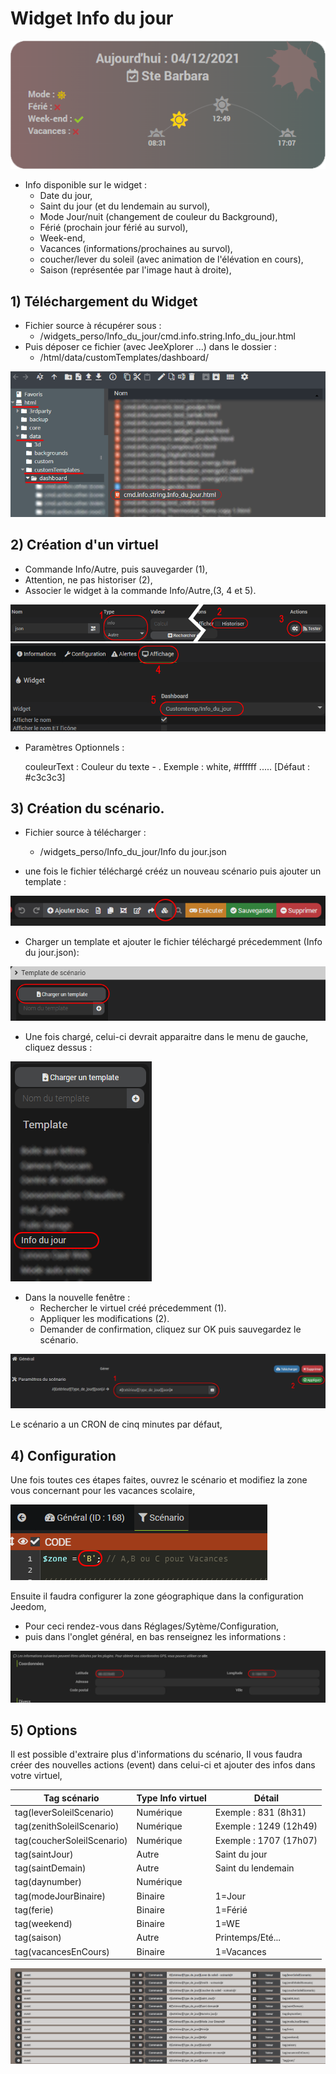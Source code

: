 # Widget Info du jour

![](doc/images/capture1.png)

- Info disponible sur le widget :
  - Date du jour,
  - Saint du jour (et du lendemain au survol),
  - Mode Jour/nuit (changement de couleur du Background),
  - Férié (prochain jour férié au survol),
  - Week-end,
  - Vacances (informations/prochaines au survol),
  - coucher/lever du soleil (avec animation de l'élévation en cours),
  - Saison (représentée par l'image haut à droite),

## 1) Téléchargement du Widget
- Fichier source à récupérer sous :
  - /widgets_perso/Info_du_jour/cmd.info.string.Info_du_jour.html
- Puis déposer ce fichier (avec JeeXplorer ...) dans le dossier :
  - /html/data/customTemplates/dashboard/
 
 ![](doc/images/capture2.png)

## 2) Création d'un virtuel
- Commande Info/Autre, puis sauvegarder (1),
- Attention, ne pas historiser (2),
- Associer le widget à la commande Info/Autre,(3, 4 et 5).

![](doc/images/installation_virtuel2.png)
![](doc/images/installation_virtuel3.png)


- Paramètres Optionnels :

     couleurText :       	Couleur du texte - . Exemple : white, #ffffff ..... [Défaut : #c3c3c3]

## 3) Création du scénario.

- Fichier source à télécharger :
  - /widgets_perso/Info_du_jour/Info du jour.json
  
- une fois le fichier téléchargé crééz un nouveau scénario puis ajouter un template :

![](doc/images/scenario1.png)

- Charger un template et ajouter le fichier téléchargé précedemment (Info du jour.json):

![](doc/images/scenario2.png)

- Une fois chargé, celui-ci devrait apparaitre dans le menu de gauche, cliquez dessus :

![](doc/images/scenario3.png)
- Dans la nouvelle fenêtre :
  - Rechercher le virtuel créé précedemment (1).
  - Appliquer les modifications (2).
  - Demander de confirmation, cliquez sur OK puis sauvegardez le scénario.

![](doc/images/scenario4.png)

Le scénario a un CRON de cinq minutes par défaut,

## 4) Configuration
Une fois toutes ces étapes faites, ouvrez le scénario et modifiez la zone vous concernant pour les vacances scolaire,

![](doc/images/config1.png)

Ensuite il faudra configurer la zone géographique dans la configuration Jeedom,
- Pour ceci rendez-vous dans Réglages/Sytème/Configuration,
- puis dans l'onglet général, en bas renseignez les informations :

![](doc/images/config2.png)

## 5) Options

Il est possible d'extraire plus d'informations du scénario,
Il vous faudra créer des nouvelles actions (event) dans celui-ci et ajouter des infos dans votre virtuel,

|Tag scénario|Type Info virtuel|Détail|
|---|---|---|
|tag(leverSoleilScenario)|Numérique|Exemple : 831 (8h31)
|tag(zenithSoleilScenario)|Numérique|Exemple : 1249 (12h49) |
|tag(coucherSoleilScenario)|Numérique|Exemple : 1707 (17h07) |
|tag(saintJour)|Autre| Saint du jour|
|tag(saintDemain)|Autre| Saint du lendemain|
|tag(daynumber)|Numérique| |
|tag(modeJourBinaire)|Binaire|1=Jour|
|tag(ferie)|Binaire| 1=Férié|
|tag(weekend)|Binaire| 1=WE|
|tag(saison)|Autre| Printemps/Eté...|
|tag(vacancesEnCours)|Binaire| 1=Vacances|


![](doc/images/scenario5.png)


